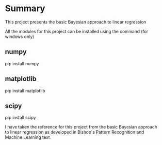 # Summary
This project presents the basic Bayesian approach to linear regression 

All the modules for this project can be installed using the command (for windows only)
## numpy
pip install numpy

## matplotlib
pip install matplotlib

## scipy
pip install scipy


I have taken the reference for this project from the basic Bayesian approach to linear regression as developed in Bishop's Pattern Recognition and Machine Learning text.
